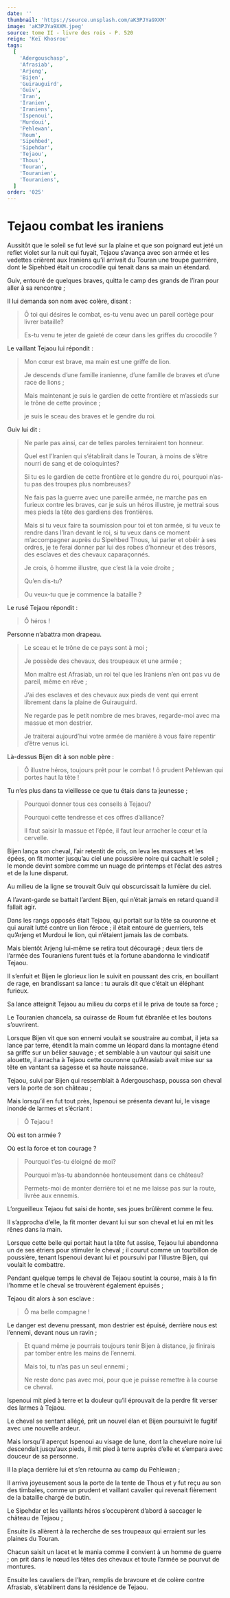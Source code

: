 ```yaml
---
date: ''
thumbnail: 'https://source.unsplash.com/aK3PJYa9XXM'
image: 'aK3PJYa9XXM.jpeg'
source: tome II - livre des rois - P. 520
reign: 'Keï Khosrou'
tags:
  [
    'Adergouschasp',
    'Afrasiab',
    'Arjeng',
    'Bijen',
    'Guirauguird',
    'Guiv',
    'Iran',
    'Iranien',
    'Iraniens',
    'Ispenoui',
    'Murdoui',
    'Pehlewan',
    'Roum',
    'Sipehbed',
    'Sipehdar',
    'Tejaou',
    'Thous',
    'Touran',
    'Touranien',
    'Touraniens',
  ]
order: '025'
---
```


# Tejaou combat les iraniens

Aussitôt que le soleil se fut levé sur la plaine et que son poignard eut jeté un reflet violet sur la nuit qui fuyait, Tejaou s’avança avec son armée et les vedettes crièrent aux Iraniens qu’il arrivait du Touran une troupe guerrière, dont le Sipehbed était un crocodile qui tenait dans sa main un étendard.

Guiv, entouré de quelques braves, quitta le camp des grands de l’Iran pour aller à sa rencontre ;

Il lui demanda son nom avec colère, disant :

> Ô toi qui désires le combat, es-tu venu avec un pareil cortège pour livrer bataille?
>
> Es-tu venu te jeter de gaieté de cœur dans les griffes du crocodile ?

Le vaillant Tejaou lui répondit :

> Mon cœur est brave, ma main est une griffe de lion.
>
> Je descends d’une famille iranienne, d’une famille de braves et d’une race de lions ;
>
> Mais maintenant je suis le gardien de cette frontière et m’assieds sur le trône de cette province ;
>
> je suis le sceau des braves et le gendre du roi.

Guiv lui dit :

> Ne parle pas ainsi, car de telles paroles terniraient ton honneur.
>
> Quel est l’Iranien qui s’établirait dans le Touran, à moins de s’être nourri de sang et de coloquintes?
>
> Si tu es le gardien de cette frontière et le gendre du roi, pourquoi n’as-tu pas des troupes plus nombreuses?
>
> Ne fais pas la guerre avec une pareille armée, ne marche pas en furieux contre les braves, car je suis un héros illustre, je mettrai sous mes pieds la tête des gardiens des frontières.
>
> Mais si tu veux faire ta soumission pour toi et ton armée, si tu veux te rendre dans l’Iran devant le roi, si tu veux dans ce moment m’accompagner auprès du Sipehbed Thous, lui parler et obéir à ses ordres, je te ferai donner par lui des robes d’honneur et des trésors, des esclaves et des chevaux caparaçonnés.
>
> Je crois, ô homme illustre, que c’est là la voie droite ;
>
> Qu’en dis-tu?
>
> Ou veux-tu que je commence la bataille ?

Le rusé Tejaou répondit :

> Ô héros !

Personne n’abattra mon drapeau.

> Le sceau et le trône de ce pays sont à moi ;
>
> Je possède des chevaux, des troupeaux et une armée ;
>
> Mon maître est Afrasiab, un roi tel que les Iraniens n’en ont pas vu de pareil, même en rêve ;
>
> J’ai des esclaves et des chevaux aux pieds de vent qui errent librement dans la plaine de Guirauguird.
>
> Ne regarde pas le petit nombre de mes braves, regarde-moi avec ma massue et mon destrier.
>
> Je traiterai aujourd’hui votre armée de manière à vous faire repentir d’être venus ici.

Là-dessus Bijen dit à son noble père :

> Ô illustre héros, toujours prêt pour le combat ! ô prudent Pehlewan qui portes haut la tête !

Tu n’es plus dans ta vieillesse ce que tu étais dans ta jeunesse ;

> Pourquoi donner tous ces conseils à Tejaou?
>
> Pourquoi cette tendresse et ces offres d’alliance?
>
> Il faut saisir la massue et l’épée, il faut leur arracher le cœur et la cervelle.

Bijen lança son cheval, l’air retentit de cris, on leva les massues et les épées, on fit monter jusqu’au ciel une poussière noire qui cachait le soleil ; le monde devint sombre comme un nuage de printemps et l’éclat des astres et de la lune disparut.

Au milieu de la ligne se trouvait Guiv qui obscurcissait la lumière du ciel.

A l’avant-garde se battait l’ardent Bijen, qui n’était jamais en retard quand il fallait agir.

Dans les rangs opposés était Tejaou, qui portait sur la tête sa couronne et qui aurait lutté contre un lion féroce ; il était entouré de guerriers, tels qu’Arjeng et Murdoui le lion, qui n’étaient jamais las de combats.

Mais bientôt Arjeng lui-même se retira tout découragé ; deux tiers de l’armée des Touraniens furent tués et la fortune abandonna le vindicatif Tejaou.

Il s’enfuit et Bijen le glorieux lion le suivit en poussant des cris, en bouillant de rage, en brandissant sa lance : tu aurais dit que c’était un éléphant furieux.

Sa lance atteignit Tejaou au milieu du corps et il le priva de toute sa force ;

Le Touranien chancela, sa cuirasse de Roum fut ébranlée et les boutons s’ouvrirent.

Lorsque Bijen vit que son ennemi voulait se soustraire au combat, il jeta sa lance par terre, étendit la main comme un léopard dans la montagne étend sa griffe sur un bélier sauvage ; et semblable à un vautour qui saisit une alouette, il arracha à Tejaou cette couronne qu’Afrasiab avait mise sur sa tête en vantant sa sagesse et sa haute naissance.

Tejaou, suivi par Bijen qui ressemblait à Adergouschasp, poussa son cheval vers la porte de son château ;

Mais lorsqu’il en fut tout près, Ispenoui se présenta devant lui, le visage inondé de larmes et s’écriant :

> Ô Tejaou !

Où est ton armée ?

Où est la force et ton courage ?

> Pourquoi t’es-tu éloigné de moi?
>
> Pourquoi m’as-tu abandonnée honteusement dans ce château?
>
> Permets-moi de monter derrière toi et ne me laisse pas sur la route, livrée aux ennemis.

L’orgueilleux Tejaou fut saisi de honte, ses joues brûlèrent comme le feu.

Il s’approcha d’elle, la fit monter devant lui sur son cheval et lui en mit les rênes dans la main.

Lorsque cette belle qui portait haut la tête fut assise, Tejaou lui abandonna un de ses étriers pour stimuler le cheval ; il courut comme un tourbillon de poussière, tenant Ispenoui devant lui et poursuivi par l’illustre Bijen, qui voulait le combattre.

Pendant quelque temps le cheval de Tejaou soutint la course, mais à la fin l’homme et le cheval se trouvèrent également épuisés ;

Tejaou dit alors à son esclave :

> Ô ma belle compagne !

Le danger est devenu pressant, mon destrier est épuisé, derrière nous est l’ennemi, devant nous un ravin ;

> Et quand même je pourrais toujours tenir Bijen à distance, je finirais par tomber entre les mains de l’ennemi.
>
> Mais toi, tu n’as pas un seul ennemi ;
>
> Ne reste donc pas avec moi, pour que je puisse remettre à la course ce cheval.

Ispenoui mit pied à terre et la douleur qu’il éprouvait de la perdre fit verser des larmes à Tejaou.

Le cheval se sentant allégé, prit un nouvel élan et Bijen poursuivit le fugitif avec une nouvelle ardeur.

Mais lorsqu’il aperçut Ispenoui au visage de lune, dont la chevelure noire lui descendait jusqu’aux pieds, il mit pied à terre auprès d’elle et s’empara avec douceur de sa personne.

Il la plaça derrière lui et s’en retourna au camp du Pehlewan ;

Il arriva joyeusement sous la porte de la tente de Thous et y fut reçu au son des timbales, comme un prudent et vaillant cavalier qui revenait fièrement de la bataille chargé de butin.

Le Sipehdar et les vaillants héros s’occupèrent d’abord à saccager le château de Tejaou ;

Ensuite ils allèrent à la recherche de ses troupeaux qui erraient sur les plaines du Touran.

Chacun saisit un lacet et le mania comme il convient à un homme de guerre ; on prit dans le nœud les têtes des chevaux et toute l’armée se pourvut de montures.

Ensuite les cavaliers de l’Iran, remplis de bravoure et de colère contre Afrasiab, s’établirent dans la résidence de Tejaou.

